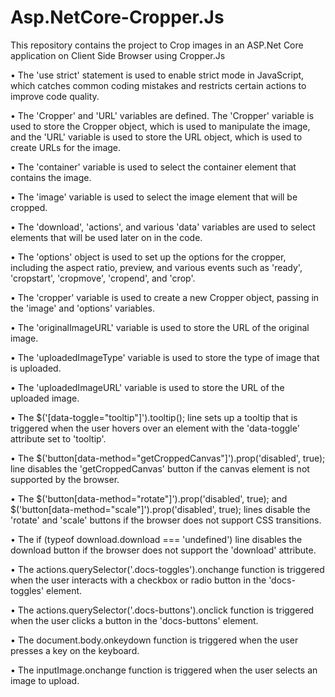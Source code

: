 # Asp.NetCore-Cropper.Js
This repository contains the project to Crop images  in an ASP.Net Core application on Client Side Browser using Cropper.Js

•	The 'use strict' statement is used to enable strict mode in JavaScript, which catches common coding mistakes and restricts certain actions to improve code quality.

•	The 'Cropper' and 'URL' variables are defined. The 'Cropper' variable is used to store the Cropper object, which is used to manipulate the image, and the 'URL' variable is used to store the URL object, which is used to create URLs for the image.

•	The 'container' variable is used to select the container element that contains the image.

•	The 'image' variable is used to select the image element that will be cropped.

•	The 'download', 'actions', and various 'data' variables are used to select elements that will be used later on in the code.

•	The 'options' object is used to set up the options for the cropper, including the aspect ratio, preview, and various events such as 'ready', 'cropstart', 'cropmove', 'cropend', and 'crop'.

•	The 'cropper' variable is used to create a new Cropper object, passing in the 'image' and 'options' variables.

•	The 'originalImageURL' variable is used to store the URL of the original image.

•	The 'uploadedImageType' variable is used to store the type of image that is uploaded.

•	The 'uploadedImageURL' variable is used to store the URL of the uploaded image.

•	The $('[data-toggle="tooltip"]').tooltip(); line sets up a tooltip that is triggered when the user hovers over an element with the 'data-toggle' attribute set to 'tooltip'.

•	The $('button[data-method="getCroppedCanvas"]').prop('disabled', true); line disables the 'getCroppedCanvas' button if the canvas element is not supported by the browser.

•	The $('button[data-method="rotate"]').prop('disabled', true); and $('button[data-method="scale"]').prop('disabled', true); lines disable the 'rotate' and 'scale' buttons if the browser does not support CSS transitions.

•	The if (typeof download.download === 'undefined') line disables the download button if the browser does not support the 'download' attribute.

•	The actions.querySelector('.docs-toggles').onchange function is triggered when the user interacts with a checkbox or radio button in the 'docs-toggles' element.

•	The actions.querySelector('.docs-buttons').onclick function is triggered when the user clicks a button in the 'docs-buttons' element.

•	The document.body.onkeydown function is triggered when the user presses a key on the keyboard.

•	The inputImage.onchange function is triggered when the user selects an image to upload.
